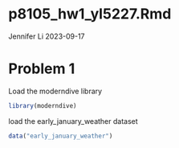 p8105_hw1_yl5227.Rmd
================
Jennifer Li
2023-09-17

# Problem 1

Load the moderndive library

``` r
library(moderndive)
```

load the early_january_weather dataset

``` r
data("early_january_weather")
```
